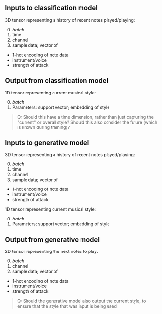 ## Inputs to classification model

3D tensor representing a history of recent notes played/playing:

0. _batch_
1. time
2. channel
3. sample data; vector of
  - 1-hot encoding of note data
  - instrument/voice
  - strength of attack


## Output from classification model

1D tensor representing current musical style:

0. _batch_
1. Parameters: support vector; embedding of style

> Q: Should this have a time dimension, rather than just capturing the "current" or overall style? Should this also consider the future (which is known during training)?

## Inputs to generative model

3D tensor representing a history of recent notes played/playing:

0. _batch_
1. time
2. channel
3. sample data; vector of
  - 1-hot encoding of note data
  - instrument/voice
  - strength of attack

1D tensor representing current musical style:

0. _batch_
1. Parameters; support vector; embedding of style


## Output from generative model

2D tensor representing the next notes to play:

0. _batch_
1. channel
2. sample data; vector of
  - 1-hot encoding of note data
  - instrument/voice
  - strength of attack

> Q: Should the generative model also output the current style, to ensure that the style that was input is being used
